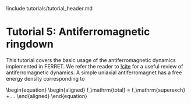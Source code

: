 !include tutorials/tutorial_header.md

# Tutorial 5: Antiferromagnetic ringdown

This tutorial covers the basic usage of the antiferromagnetic dynamics implemented in FERRET. We refer the reader to [!cite](Rezende2019) for a useful review of antiferromagnetic dynamics. A simple uniaxial antiferromagnet has a free energy density corresponding to

\begin{equation}
  \begin{aligned}
    f_\mathrm{total} = f_\mathrm{superexch} + ...
  \end{aligned}
\end{equation}
